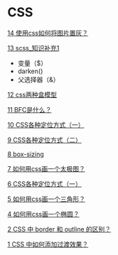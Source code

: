 # CSS

[14 使用css如何将图片置灰？](https://github.com/clouddawn/blog/blob/main/md/md6/196_%E4%BD%BF%E7%94%A8css%E5%A6%82%E4%BD%95%E5%B0%86%E5%9B%BE%E7%89%87%E7%BD%AE%E7%81%B0%EF%BC%9F.md)

[13 scss_知识补充1 ](https://github.com/clouddawn/blog/blob/main/md/md6/195_scss_%E7%9F%A5%E8%AF%86%E8%A1%A5%E5%85%851.md)

* 变量（$）
* darken()
* 父选择器（&）

[12 css两种盒模型](https://zhuanlan.zhihu.com/p/405892986)

[11 BFC是什么？](https://zhuanlan.zhihu.com/p/406329485)

[10 CSS各种定位方式（一）](https://zhuanlan.zhihu.com/p/296759466)

[9 CSS各种定位方式（二）](https://zhuanlan.zhihu.com/p/298263465)

[8 box-sizing](https://zhuanlan.zhihu.com/p/298303725)

[7 如何用css画一个太极图？](https://zhuanlan.zhihu.com/p/299137923)

[6  CSS各种定位方式（一）](https://zhuanlan.zhihu.com/p/296759466)

[5 如何用css画一个三角形？](https://zhuanlan.zhihu.com/p/285829626)

[4 如何用css画一个椭圆？](https://zhuanlan.zhihu.com/p/285662009)

[2 CSS 中 border 和 outline 的区别？](https://zhuanlan.zhihu.com/p/416359581)

[1 CSS 中如何添加过渡效果？](https://zhuanlan.zhihu.com/p/418044212)